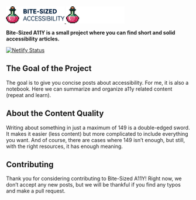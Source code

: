 <p>
  <a href="https://bite-sized-a11y.com/#gh-light-mode-only">
    <img src="./.github/bite-sized-a11y-logo-dark.svg" alt="Bite-Sized Accessibility" width="160">
  </a>
  <a href="https://bite-sized-a11y.com/#gh-dark-mode-only">
    <img src="./.github/bite-sized-a11y-logo-light.svg" alt="Bite-Sized Accessibility" width="160">
  </a>
</p>

**Bite-Sized A11Y is a small project where you can find short and solid accessibility articles.**

[![Netlify Status](https://api.netlify.com/api/v1/badges/d52a18b2-70bc-40c5-a911-816f24d144c7/deploy-status)](https://app.netlify.com/sites/eclectic-peony-73f413/deploys)

## The Goal of the Project

The goal is to give you concise posts about accessibility. For me, it is also a notebook. Here we can summarize and organize a11y related content (repeat and learn).

## About the Content Quality

Writing about something in just a maximum of 149 is a double-edged sword. It makes it easier (less content) but more complicated to include everything you want. And of course, there are cases where 149 isn’t enough, but still, with the right resources, it has enough meaning.

## Contributing
Thank you for considering contributing to Bite-Sized A11Y! Right now, we don’t accept any new posts, but we will be thankful if you find any typos and make a pull request.
